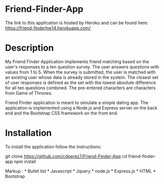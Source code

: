 # Friend-Finder-App

The link to this application is hosted by Heroku and can be found here: https://friend-finderhw14.herokuapp.com/

# Description

My Friend Finder Application implements friend matching based on the user's responses to a ten question survey. The user answers questions with values from 1 to 5. When the survey is submitted, the user is matched with an existing user whose data is already stored in the system. The closest set of user responses is defined as the set with the lowest absolute difference for all ten questions combined. The pre-entered characters are characters from Game of Thrones. 

Friend Finder application is meant to simulate a simple dating app. The application is implemented using a Node.js and Express server on the back end and the Bootstrap CSS framework on the front end.

# Installation

To install the application follow the instructions:

git clone https://github.com/cdperez7/Friend-Finder-App
cd friend-finder-app
npm install

 Markup : * Bullet list
            * Javascript
            * Jquery
            * node.js
            * Express.js
            * HTML
            * Bootstrap
